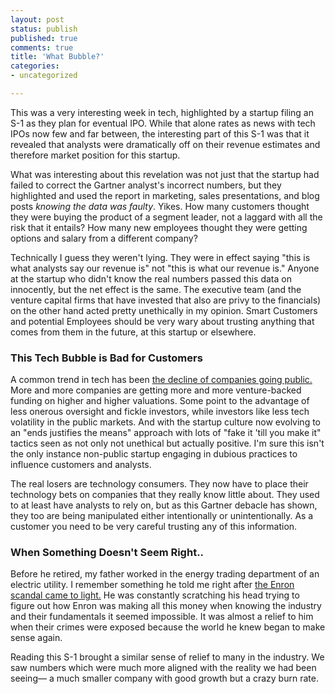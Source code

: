 ```yaml
---
layout: post
status: publish
published: true
comments: true
title: 'What Bubble?'
categories:
- uncategorized

---
```

This was a very interesting week in tech, highlighted by a startup filing an S-1 as they plan for eventual IPO. While that alone rates as news with tech IPOs now few and far between, the interesting part of this S-1 was that it revealed that analysts were dramatically off on their revenue estimates and therefore market position for this startup.

What was interesting about this revelation was not just that the startup had failed to correct the Gartner analyst's incorrect numbers, but they highlighted and used the report in marketing, sales presentations, and blog posts _knowing the data was faulty_.
Yikes. How many customers thought they were buying the product of a segment leader, not a laggard with all the risk that it entails? How many new employees thought they were getting options and salary from a different company?

Technically I guess they weren't lying. They were in effect saying "this is what analysts say our revenue is" not "this is what our revenue is." Anyone at the startup who didn't know the real numbers passed this data on innocently, but the net effect is the same. The executive team (and the venture capital firms that have invested that also are privy to the financials) on the other hand acted pretty unethically in my opinion. Smart Customers and potential Employees should be very wary about trusting anything that comes from them in the future, at this startup or elsewhere.

### This Tech Bubble is Bad for Customers
A common trend in tech has been [the decline of companies going public.](http://www.ft.com/cms/s/0/516cbd94-17f6-11e5-8201-cbdb03d71480.html) More and more companies are getting more and more venture-backed funding on higher and higher valuations.  Some point to the advantage of less onerous oversight and fickle investors, while investors like less tech volatility in the public markets.  And with the startup culture now evolving to an "ends justifies the means" approach with lots of "fake it 'till you make it" tactics seen as not only not unethical but actually positive. I'm sure this isn't the only instance non-public startup engaging in dubious practices to influence customers and analysts.

The real losers are technology consumers. They now have to place their technology bets on companies that they really know little about. They used to at least have analysts to rely on, but as this Gartner debacle has shown, they too are being manipulated either intentionally or unintentionally. As a customer you need to be very careful trusting any of this information.

### When Something Doesn't Seem Right..
Before he retired, my father worked in the energy trading department of an electric utility. I remember something he told me right after [the Enron scandal came to light.](https://en.wikipedia.org/wiki/Enron_scandal) He was constantly scratching his head trying to figure out how Enron was making all this money when knowing the industry and their fundamentals it seemed impossible. It was almost a relief to him when their crimes were exposed because the world he knew began to make sense again.

Reading this S-1 brought a similar sense of relief to many in the industry. We saw numbers which were much more aligned with the reality we had been seeing— a much smaller company with good growth but a crazy burn rate.
